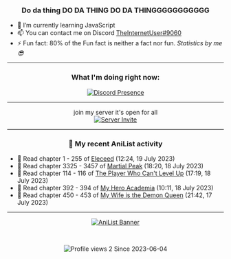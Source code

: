 <div align="center">

### Do da thing DO DA THING DO DA THINGGGGGGGGGGG
</div>

- 🌱 I’m currently learning JavaScript
- 📫 You can contact me on Discord [TheInternetUser#9060](https://discord.com/users/534117072796385300)
- ⚡ Fun fact: 80% of the Fun fact is neither a fact nor fun. _Statistics by me 😎_
<hr>

<div align="center">

### What I'm doing right now:
[![Discord Presence](https://lanyard.cnrad.dev/api/534117072796385300)](https://discord.com/users/534117072796385300)
<hr>

join my server it's open for all <br>
[![Server Invite](https://invidget.switchblade.xyz/bfYgVHxrSs)](https://discord.gg/bfYgVHxrSs)

<hr>
  
### 🌸 My recent AniList activity

</div>

<!-- ANILIST_ACTIVITY:start -->

-   📖 Read chapter 1 - 255 of [Eleceed](https://anilist.co/manga/106929) (12:24, 19 July 2023)
-   📖 Read chapter 3325 - 3457 of [Martial Peak](https://anilist.co/manga/104494) (18:20, 18 July 2023)
-   📖 Read chapter 114 - 116 of [The Player Who Can't Level Up](https://anilist.co/manga/130511) (17:19, 18 July 2023)
-   📖 Read chapter 392 - 394 of [My Hero Academia](https://anilist.co/manga/85486) (10:11, 18 July 2023)
-   📖 Read chapter 450 - 453 of [My Wife is the Demon Queen](https://anilist.co/manga/107966) (21:42, 17 July 2023)

<!-- ANILIST_ACTIVITY:end -->
<hr>

<div align="center">

[![AniList Banner](https://img.anili.st/User/929966)](https://anilist.co/user/TheInternetUser)

<!-- ![Profile views](https://gpvc.arturio.dev/TheInternetUse7) Since 2023-01-09 -->
<br>

![Profile views 2](https://eng8ov7sekpf7ov.m.pipedream.net) Since 2023-06-04

</div>
